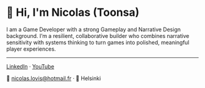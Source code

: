 # 👋 Hi, I'm Nicolas (Toonsa)

I am a Game Developer with a strong Gameplay and Narrative Design background. I’m a resilient, collaborative builder who combines narrative sensitivity with systems thinking to turn games into polished, meaningful player experiences.

---

[LinkedIn](https://www.linkedin.com/in/nicolas-louis-0b7699254/) · [YouTube](https://www.youtube.com/@toonsa204)

📧 nicolas.lovis@hotmail.fr · 📍 Helsinki
